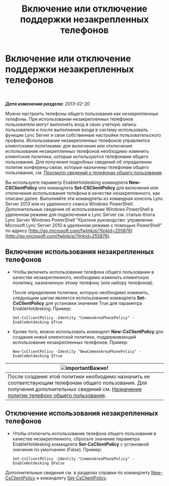 ﻿---
title: Включение или отключение поддержки незакрепленных телефонов
TOCTitle: Включение или отключение поддержки незакрепленных телефонов
ms:assetid: 93a7fed6-f61a-4b41-9336-a8320afa87cf
ms:mtpsurl: https://technet.microsoft.com/ru-ru/library/JJ994057(v=OCS.15)
ms:contentKeyID: 52058275
ms.date: 05/19/2016
mtps_version: v=OCS.15
ms.translationtype: HT
---

# Включение или отключение поддержки незакрепленных телефонов

 

_**Дата изменения раздела:** 2013-02-20_

Можно настроить телефоны общего пользования как *незакрепленные телефоны*. При использовании незакрепленных телефонов пользователи могут выполнять вход в свою учетную запись пользователя и после выполнения входа в систему использовать функции Lync Server и свои собственные настройки пользовательского профила. Использование незакрепленных телефонов управляется клиентскими политиками: для включения или отключения использования незакрепленных телефонов необходимо изменить клиентские политики, которые используются телефонами общего пользования. Для получения подробных сведений об определении политик конференц-связи, которые назначены телефонам общего пользования, см. [Просмотр сведений о телефонах общего пользования](lync-server-2013-view-common-area-phone-information.md).

Вы используете параметр EnableHotdesking командлета **New-CSClientPolicy** или командлета **Set-CSClientPolicy** для включения или отключения использования телефона в качестве незакрепленного, как описано далее. Выполняйте эти командлеты из командная консоль Lync Server 2013 или из удаленного сеанса Windows PowerShell. Дополнительные сведения об использовании Windows PowerShell в удаленном режиме для подключения к Lync Server см. статью блога Lync Server Windows PowerShell "Краткое руководство: управление Microsoft Lync Server 2010 в удаленном режиме с помощью PowerShell" по адресу [http://go.microsoft.com/fwlink/p/?linkId=255876](http://go.microsoft.com/fwlink/p/?linkid=255876).


## Включение использования незакрепленных телефонов

  - Чтобы включить использование телефона общего пользования в качестве незакрепленного, необходимо изменить клиентскую политику, назначенную этому телефону (или набору телефонов).
    
    После определения политики, которую необходимо изменить, следующим шагом является использование командлета **Set-CsClientPolicy** для установки значения True для параметра EnableHotdesking. Пример:
    
        Set-CsClientPolicy -Identity "CommonAreaPhonePolicy" - EnableHotdesking $True

  - Кроме того, можно использовать командлет **New-CsClientPolicy** для создания новой клиентской политики, поддерживающей использование незакрепленных телефонов. Пример:
    
        New-CsClientPolicy -Identity "NewCommonAreaPhonePolicy" - EnableHotdesking $True

<table>
<thead>
<tr class="header">
<th><img src="images/JJ618369.important(OCS.15).gif" title="important" alt="important" />Важно!</th>
</tr>
</thead>
<tbody>
<tr class="odd">
<td>После создания этой политики необходимо назначить ее соответствующим телефонам общего пользования. Для получения дополнительных сведений см. <a href="lync-server-2013-assign-policies-to-a-common-area-phone.md">Назначение политик телефону общего пользования</a>.</td>
</tr>
</tbody>
</table>


## Отключение использования незакрепленных телефонов

  - Чтобы отключить использование телефона общего пользования в качестве незакрепленного, сбросьте значение параметра EnableHotdesking командлета **Set-CsClientPolicy** с установкой значения по умолчанию (False). Пример:
    
        Set-CsClientPolicy -Identity "CommonAreaPhonePolicy" - EnableHotdesking $False

Дополнительные сведения см. в разделах справки по командлету [New-CsClientPolicy](https://docs.microsoft.com/en-us/powershell/module/skype/New-CsClientPolicy) и командлету [Set-CsClientPolicy](https://docs.microsoft.com/en-us/powershell/module/skype/Set-CsClientPolicy).

